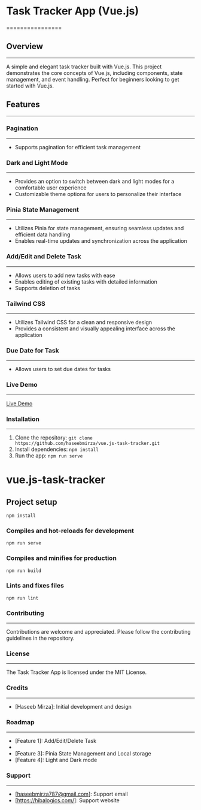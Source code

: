 # Task Tracker App (Vue.js)
================

## Overview
------------

A simple and elegant task tracker built with Vue.js. This project demonstrates the core concepts of Vue.js, including components, state management, and event handling. Perfect for beginners looking to get started with Vue.js.

## Features
------------

### Pagination
----------------

- Supports pagination for efficient task management

### Dark and Light Mode
-------------------------

- Provides an option to switch between dark and light modes for a comfortable user experience
- Customizable theme options for users to personalize their interface

### Pinia State Management
---------------------------

- Utilizes Pinia for state management, ensuring seamless updates and efficient data handling
- Enables real-time updates and synchronization across the application

### Add/Edit and Delete Task
---------------------------

- Allows users to add new tasks with ease
- Enables editing of existing tasks with detailed information
- Supports deletion of tasks 

### Tailwind CSS
----------------

- Utilizes Tailwind CSS for a clean and responsive design
- Provides a consistent and visually appealing interface across the application

### Due Date for Task
---------------------

- Allows users to set due dates for tasks

### Live Demo
------------

[Live Demo](https://tasktracker.hibalogics.com/)

### Installation
--------------

1. Clone the repository: `git clone https://github.com/haseebmirza/vue.js-task-tracker.git`
2. Install dependencies: `npm install`
3. Run the app: `npm run serve`

# vue.js-task-tracker

## Project setup
```
npm install
```

### Compiles and hot-reloads for development
```
npm run serve
```

### Compiles and minifies for production
```
npm run build
```

### Lints and fixes files
```
npm run lint
```

### Contributing
--------------

Contributions are welcome and appreciated. Please follow the contributing guidelines in the repository.

### License
---------

The Task Tracker App is licensed under the MIT License.

### Credits
---------

- [Haseeb Mirza]: Initial development and design


### Roadmap
---------

- [Feature 1]: Add/Edit/Delete Task
- [Feature 2]: Pagination
- [Feature 3]: Pinia State Management and Local storage
- [Feature 4]: Light and Dark mode


### Support
---------

- [haseebmirza787@gmail.com]: Support email
- [https://hibalogics.com/]: Support website
